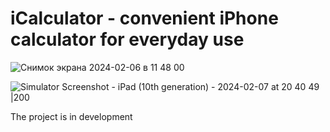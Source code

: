# iCalculator - convenient iPhone calculator for everyday use

![Снимок экрана 2024-02-06 в 11 48 00](https://github.com/Konst-Is/iCalculator/assets/125888284/179a1c1d-a401-414d-ae30-dbda7194eb3a)


![Simulator Screenshot - iPad (10th generation) - 2024-02-07 at 20 40 49](https://github.com/Konst-Is/iCalculator/assets/125888284/fcd5f637-4a65-4eb1-a73d-85f2f33813ee)|200


The project is in development
